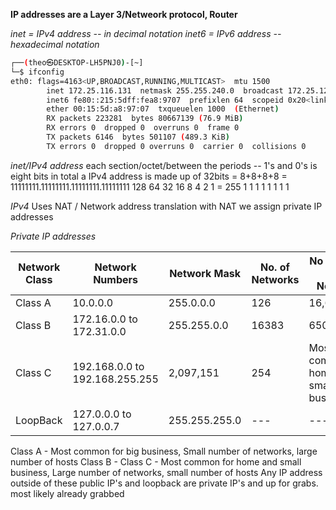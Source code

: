 **IP addresses are a Layer 3/Netweork protocol, Router**

*inet = IPv4 address -- in decimal notation
inet6 = IPv6 address -- hexadecimal notation*
```bash
┌──(theo㉿DESKTOP-LH5PNJ0)-[~]
└─$ ifconfig
eth0: flags=4163<UP,BROADCAST,RUNNING,MULTICAST>  mtu 1500
        inet 172.25.116.131  netmask 255.255.240.0  broadcast 172.25.127.255
        inet6 fe80::215:5dff:fea8:9707  prefixlen 64  scopeid 0x20<link>
        ether 00:15:5d:a8:97:07  txqueuelen 1000  (Ethernet)
        RX packets 223281  bytes 80667139 (76.9 MiB)
        RX errors 0  dropped 0  overruns 0  frame 0
        TX packets 6146  bytes 501107 (489.3 KiB)
        TX errors 0  dropped 0 overruns 0  carrier 0  collisions 0
```
*inet/IPv4 address*
	each section/octet/between the periods -- 1's and 0's is eight bits
	in total a IPv4 address is made up of 
	32bits = 8+8+8+8 = 11111111.11111111.11111111.11111111
	128 64 32 16 8 4 2 1 = 255
	    1   1   1   1 1 1 1 1
		
*IPv4* Uses NAT / Network address translation
 	with NAT we assign private IP addresses
	
*Private IP addresses*

|Network Class | Network Numbers | Network Mask | No. of Networks | No of hosts per Network| INFO |
|---|---|---|---|---|---|
| Class A | 10.0.0.0 | 255.0.0.0 | 126 | 16,646,144 | 
| Class B | 172.16.0.0 to 172.31.0.0 | 255.255.0.0 | 16383 | 65024 |
| Class C | 192.168.0.0 to 192.168.255.255 | 2,097,151 | 254| Most common for home and small business |
| LoopBack | 127.0.0.0 to 127.0.0.7 | 255.255.255.0 | --- | --- |

Class A - Most common for big business, Small number of networks, large number of hosts
Class B -
Class C - Most common for home and small business, Large number of networks, small number of hosts
Any IP address outside of these public IP's and loopback are private  IP's and up for grabs. most likely already grabbed
	